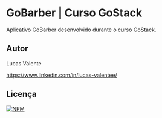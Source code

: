 # GoBarber | Curso GoStack

Aplicativo GoBarber desenvolvido durante o curso GoStack.

## Autor

Lucas Valente

https://www.linkedin.com/in/lucas-valentee/

## Licença

[![NPM](https://img.shields.io/npm/l/react)](https://github.com/lucasvalentee/gobarber/blob/main/LICENSE)
